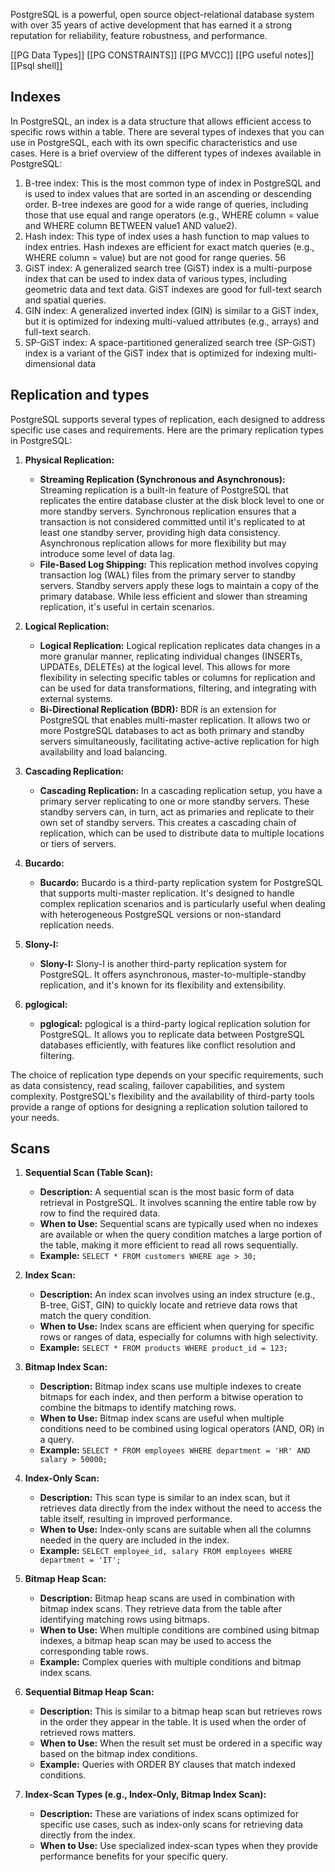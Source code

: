 

PostgreSQL is a powerful, open source object-relational database system with over 35 years of active development that has earned it a strong reputation for reliability, feature robustness, and performance.

[[PG Data Types]]
[[PG CONSTRAINTS]]
[[PG MVCC]]
[[PG useful notes]]
[[Psql shell]]
## Indexes
In PostgreSQL, an index is a data structure that allows efficient access to specific rows within a table. There are several types of indexes that you can use in PostgreSQL, each with its own specific characteristics and use cases. Here is a brief overview of the different types of indexes available in PostgreSQL: 
1. B-tree index: This is the most common type of index in PostgreSQL and is used to index values that are sorted in an ascending or descending order. B-tree indexes are good for a wide range of queries, including those that use equal and range operators (e.g., WHERE column = value and WHERE column BETWEEN value1 AND value2). 
2. Hash index: This type of index uses a hash function to map values to index entries. Hash indexes are efficient for exact match queries (e.g., WHERE column = value) but are not good for range queries. 56 
3. GiST index: A generalized search tree (GiST) index is a multi-purpose index that can be used to index data of various types, including geometric data and text data. GiST indexes are good for full-text search and spatial queries. 
4. GIN index: A generalized inverted index (GIN) is similar to a GiST index, but it is optimized for indexing multi-valued attributes (e.g., arrays) and full-text search. 
5. SP-GiST index: A space-partitioned generalized search tree (SP-GiST) index is a variant of the GiST index that is optimized for indexing multi-dimensional data
## Replication and types
PostgreSQL supports several types of replication, each designed to address specific use cases and requirements. Here are the primary replication types in PostgreSQL:

1. **Physical Replication:**
    
    - **Streaming Replication (Synchronous and Asynchronous):** Streaming replication is a built-in feature of PostgreSQL that replicates the entire database cluster at the disk block level to one or more standby servers. Synchronous replication ensures that a transaction is not considered committed until it's replicated to at least one standby server, providing high data consistency. Asynchronous replication allows for more flexibility but may introduce some level of data lag. 
    - **File-Based Log Shipping:** This replication method involves copying transaction log (WAL) files from the primary server to standby servers. Standby servers apply these logs to maintain a copy of the primary database. While less efficient and slower than streaming replication, it's useful in certain scenarios. 
2. **Logical Replication:**
    - **Logical Replication:** Logical replication replicates data changes in a more granular manner, replicating individual changes (INSERTs, UPDATEs, DELETEs) at the logical level. This allows for more flexibility in selecting specific tables or columns for replication and can be used for data transformations, filtering, and integrating with external systems.
    - **Bi-Directional Replication (BDR):** BDR is an extension for PostgreSQL that enables multi-master replication. It allows two or more PostgreSQL databases to act as both primary and standby servers simultaneously, facilitating active-active replication for high availability and load balancing.
3. **Cascading Replication:**
    - **Cascading Replication:** In a cascading replication setup, you have a primary server replicating to one or more standby servers. These standby servers can, in turn, act as primaries and replicate to their own set of standby servers. This creates a cascading chain of replication, which can be used to distribute data to multiple locations or tiers of servers.
4. **Bucardo:**
    - **Bucardo:** Bucardo is a third-party replication system for PostgreSQL that supports multi-master replication. It's designed to handle complex replication scenarios and is particularly useful when dealing with heterogeneous PostgreSQL versions or non-standard replication needs.
5. **Slony-I:**
    - **Slony-I:** Slony-I is another third-party replication system for PostgreSQL. It offers asynchronous, master-to-multiple-standby replication, and it's known for its flexibility and extensibility.
6. **pglogical:**
    - **pglogical:** pglogical is a third-party logical replication solution for PostgreSQL. It allows you to replicate data between PostgreSQL databases efficiently, with features like conflict resolution and filtering.

The choice of replication type depends on your specific requirements, such as data consistency, read scaling, failover capabilities, and system complexity. PostgreSQL's flexibility and the availability of third-party tools provide a range of options for designing a replication solution tailored to your needs.

## Scans
1. **Sequential Scan (Table Scan):**
    
    - **Description:** A sequential scan is the most basic form of data retrieval in PostgreSQL. It involves scanning the entire table row by row to find the required data.
    - **When to Use:** Sequential scans are typically used when no indexes are available or when the query condition matches a large portion of the table, making it more efficient to read all rows sequentially.
    - **Example:** `SELECT * FROM customers WHERE age > 30;`
2. **Index Scan:**
    
    - **Description:** An index scan involves using an index structure (e.g., B-tree, GiST, GIN) to quickly locate and retrieve data rows that match the query condition.
    - **When to Use:** Index scans are efficient when querying for specific rows or ranges of data, especially for columns with high selectivity.
    - **Example:** `SELECT * FROM products WHERE product_id = 123;`
3. **Bitmap Index Scan:**
    
    - **Description:** Bitmap index scans use multiple indexes to create bitmaps for each index, and then perform a bitwise operation to combine the bitmaps to identify matching rows.
    - **When to Use:** Bitmap index scans are useful when multiple conditions need to be combined using logical operators (AND, OR) in a query.
    - **Example:** `SELECT * FROM employees WHERE department = 'HR' AND salary > 50000;`
4. **Index-Only Scan:**
    
    - **Description:** This scan type is similar to an index scan, but it retrieves data directly from the index without the need to access the table itself, resulting in improved performance.
    - **When to Use:** Index-only scans are suitable when all the columns needed in the query are included in the index.
    - **Example:** `SELECT employee_id, salary FROM employees WHERE department = 'IT';`
5. **Bitmap Heap Scan:**
    
    - **Description:** Bitmap heap scans are used in combination with bitmap index scans. They retrieve data from the table after identifying matching rows using bitmaps.
    - **When to Use:** When multiple conditions are combined using bitmap indexes, a bitmap heap scan may be used to access the corresponding table rows.
    - **Example:** Complex queries with multiple conditions and bitmap index scans.
6. **Sequential Bitmap Heap Scan:**
    
    - **Description:** This is similar to a bitmap heap scan but retrieves rows in the order they appear in the table. It is used when the order of retrieved rows matters.
    - **When to Use:** When the result set must be ordered in a specific way based on the bitmap index conditions.
    - **Example:** Queries with ORDER BY clauses that match indexed conditions.
7. **Index-Scan Types (e.g., Index-Only, Bitmap Index Scan):**
    
    - **Description:** These are variations of index scans optimized for specific use cases, such as index-only scans for retrieving data directly from the index.
    - **When to Use:** Use specialized index-scan types when they provide performance benefits for your specific query.
